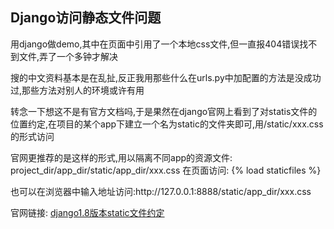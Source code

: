 ##  Django访问静态文件问题  
用django做demo,其中在页面中引用了一个本地css文件,但一直报404错误找不到文件,弄了一个多钟才解决

搜的中文资料基本是在乱扯,反正我用那些什么在urls.py中加配置的方法是没成功过,那些方法对别人的环境或许有用

转念一下想这不是有官方文档吗,于是果然在django官网上看到了对statis文件的位置约定,在项目的某个app下建立一个名为static的文件夹即可,用/static/xxx.css的形式访问


官网更推荐的是这样的形式,用以隔离不同app的资源文件:
	project_dir/app_dir/static/app_dir/xxx.css
在页面访问:
{% load staticfiles %}
<link rel="stylesheet" type="text/css" href="{% static 'polls/style.css' %}" />
也可以在浏览器中输入地址访问:http://127.0.0.1:8888/static/app_dir/xxx.css

官网链接:
	[django1.8版本static文件约定](https://docs.djangoproject.com/en/1.8/intro/tutorial06/)
   
